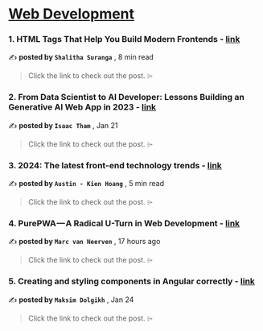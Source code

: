 
<h1><a href=https://medium.com/tag/web-development/recommended target="_blank" rel="noopener noreferrer">Web Development</a></h1>
<h3>1. HTML Tags That Help You Build Modern Frontends - <a href=https://medium.com/gitconnected/html-tags-that-help-you-build-modern-frontends-a57296ccb4c1?source=tag_recommended_feed---------0-84----------web_development----------68d4521d_d6da_4316_9001_d904251e3af3------- target="_blank" rel="noopener noreferrer">link</a></h3>

✍️ **posted by `Shalitha Suranga`** <date> , 8 min read</date>

<blockquote>Click the link to check out the post. ⌲</blockquote>

<h3>2. From Data Scientist to AI Developer: Lessons Building an Generative AI Web App in 2023 - <a href=https://medium.com/towards-data-science/from-data-scientist-to-ai-developer-lessons-building-an-generative-ai-web-app-in-2023-95959a00a474?source=tag_recommended_feed---------1-107----------web_development----------68d4521d_d6da_4316_9001_d904251e3af3------- target="_blank" rel="noopener noreferrer">link</a></h3>

✍️ **posted by `Isaac Tham`** <date> , Jan 21</date>

<blockquote>Click the link to check out the post. ⌲</blockquote>

<h3>3. 2024: The latest front-end technology trends - <a href=https://medium.com/javascript-in-plain-english/2024-the-latest-front-end-technology-trends-0fedd29a4493?source=tag_recommended_feed---------2-85----------web_development----------68d4521d_d6da_4316_9001_d904251e3af3------- target="_blank" rel="noopener noreferrer">link</a></h3>

✍️ **posted by `Austin - Kien Hoang`** <date> , 5 min read</date>

<blockquote>Click the link to check out the post. ⌲</blockquote>

<h3>4. PurePWA — A Radical U-Turn in Web Development - <a href=https://medium.com/@neerventure/purepwa-a-radical-u-turn-in-web-development-a386c0dc092e?source=tag_recommended_feed---------3-84----------web_development----------68d4521d_d6da_4316_9001_d904251e3af3------- target="_blank" rel="noopener noreferrer">link</a></h3>

✍️ **posted by `Marc van Neerven`** <date> , 17 hours ago</date>

<blockquote>Click the link to check out the post. ⌲</blockquote>

<h3>5. Creating and styling components in Angular correctly - <a href=https://medium.com/stackademic/creating-and-styling-components-in-angular-correctly-52c93b062759?source=tag_recommended_feed---------4-107----------web_development----------68d4521d_d6da_4316_9001_d904251e3af3------- target="_blank" rel="noopener noreferrer">link</a></h3>

✍️ **posted by `Maksim Dolgikh`** <date> , Jan 24</date>

<blockquote>Click the link to check out the post. ⌲</blockquote>

